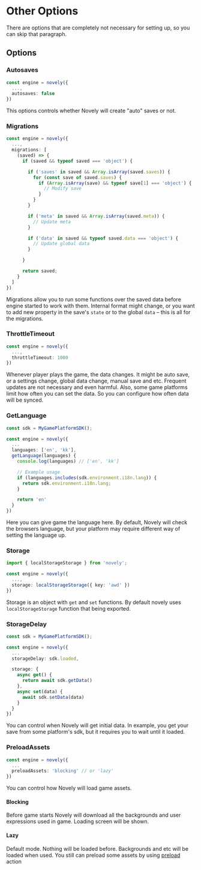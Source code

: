 # Other Options

There are options that are completely not necessary for setting up, so you can skip that paragraph.

## Options

### Autosaves

```ts
const engine = novely({
  ...,
  autosaves: false
})
```

This options controls whether Novely will create "auto" saves or not.

### Migrations

```ts
const engine = novely({
  ...,
  migrations: [
    (saved) => {
      if (saved && typeof saved === 'object') {

        if ('saves' in saved && Array.isArray(saved.saves)) {
          for (const save of saved.saves) {
            if (Array.isArray(save) && typeof save[1] === 'object') {
              // Modify save
            }
          }
        }

        if ('meta' in saved && Array.isArray(saved.meta)) {
          // Update meta
        }

        if ('data' in saved && typeof saved.data === 'object') {
          // Update global data
        }

      }

      return saved;
    }
  ]
})
```

Migrations allow you to run some functions over the saved data before engine started to work with them. Internal format might change, or you want to add new property in the save's `state` or to the global `data` – this is all for the migrations.

### ThrottleTimeout

```ts
const engine = novely({
  ...,
  throttleTimeout: 1000
})
```

Whenever player plays the game, the data changes. It might be auto save, or a settings change, global data change, manual save and etc. Frequent updates are not necessary and even harmful. Also, some game platforms limit how often you can set the data. So you can configure how often data will be synced. 

### GetLanguage

```ts
const sdk = MyGamePlatformSDK();

const engine = novely({
  ...
  languages: ['en', 'kk'],
  getLanguage(languages) {
    console.log(languages) // ['en', 'kk']

    // Example usage
    if (languages.includes(sdk.environment.i18n.lang)) {
      return sdk.environment.i18n.lang;
    }

    return 'en'
  }
})
```
Here you can give game the language here. By default, Novely will check the browsers language, but your platform may require different way of setting the language up.

### Storage

```ts
import { localStorageStorage } from 'novely';

const engine = novely({
  ...,
  storage: localStorageStorage({ key: 'awd' })
})
```

Storage is an object with `get` and `set` functions. By default novely uses `localStorageStorage` function that being exported. 

### StorageDelay

```ts
const sdk = MyGamePlatformSDK();

const engine = novely({
  ...
  storageDelay: sdk.loaded,

  storage: {
    async get() {
      return await sdk.getData()
    },
    async set(data) {
      await sdk.setData(data)
    }
  }
})
```

You can control when Novely will get initial data. In example, you get your save from some platform's sdk, but it requires you to wait until it loaded.

### PreloadAssets

```ts
const engine = novely({
  ...
  preloadAssets: 'blocking' // or 'lazy'
})
```

You can control how Novely will load game assets. 

#### Blocking

Before game starts Novely will download all the backgrounds and user expressions used in game. Loading screen will be shown.

#### Lazy

Default mode. Nothing will be loaded before. Backgrounds and etc will be loaded when used. You still can preload some assets by using [preload](/guide/actions/preload) action
